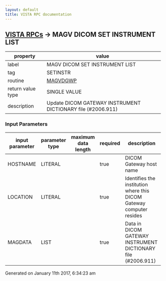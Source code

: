 ```yaml
---
layout: default
title: VISTA RPC documentation
---
```




## [VISTA RPCs](TableOfContent.md) &#8594; MAGV DICOM SET INSTRUMENT LIST 

 property | value 
--- | --- 
 label | MAGV DICOM SET INSTRUMENT LIST
 tag | SETINSTR
 routine | [MAGVDGWP](http://code.osehra.org/dox/Routine_MAGVDGWP_source.html)
 return value type | SINGLE VALUE
 description | Update DICOM GATEWAY INSTRUMENT DICTIONARY file (#2006.911)

### Input Parameters

| input parameter | parameter type | maximum data length | required | description | 
| --- | --- | --- | --- | --- | 
| HOSTNAME | LITERAL |  | true | DICOM Gateway host name | 
| LOCATION | LITERAL |  | true | Identifies the institution where this DICOM Gateway computer resides | 
| MAGDATA | LIST |  | true | Data in DICOM GATEWAY INSTRUMENT DICTIONARY file (#2006.911) | 




Generated on January 11th 2017, 6:34:23 am